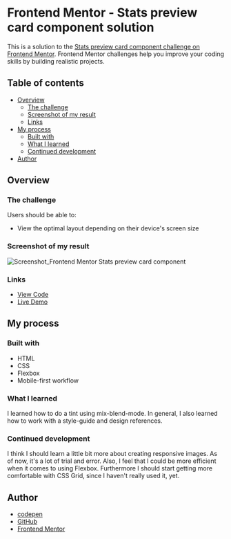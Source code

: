 # Frontend Mentor - Stats preview card component solution

This is a solution to the [Stats preview card component challenge on Frontend Mentor](https://www.frontendmentor.io/challenges/stats-preview-card-component-8JqbgoU62). Frontend Mentor challenges help you improve your coding skills by building realistic projects. 

## Table of contents

- [Overview](#overview)
  - [The challenge](#the-challenge)
  - [Screenshot of my result](#screenshot)
  - [Links](#links)
- [My process](#my-process)
  - [Built with](#built-with)
  - [What I learned](#what-i-learned)
  - [Continued development](#continued-development)
- [Author](#author)

## Overview

### The challenge

Users should be able to:

- View the optimal layout depending on their device's screen size

### Screenshot of my result

![Screenshot_Frontend Mentor Stats preview card component](https://user-images.githubusercontent.com/82528904/132949634-3612eb7b-7dda-48b4-8b23-0d5fd0b62aae.png)

### Links

- [View Code](https://github.com/Bayoura/stats-preview-card-component)
- [Live Demo](https://bayoura.github.io/stats-preview-card-component/)

## My process

### Built with

- HTML
- CSS
- Flexbox
- Mobile-first workflow

### What I learned

I learned how to do a tint using mix-blend-mode. In general, I also learned how to work with a style-guide and design references.

### Continued development

I think I should learn a little bit more about creating responsive images. As of now, it's a lot of trial and error. Also, I feel that I could be more efficient when it comes to using Flexbox. Furthermore I should start getting more comfortable with CSS Grid, since I haven't really used it, yet.

## Author

- [codepen](https://codepen.io/bayoura)
- [GitHub](https://github.com/Bayoura)
- [Frontend Mentor](https://www.frontendmentor.io/profile/Bayoura)


